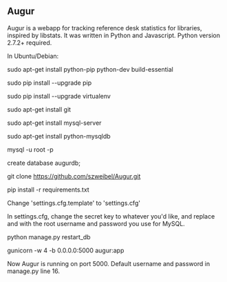 ## Augur

Augur is a webapp for tracking reference desk statistics for libraries, inspired by libstats. It was written in Python and Javascript.
Python version 2.7.2+ required.

In Ubuntu/Debian:

sudo apt-get install python-pip python-dev build-essential

sudo pip install --upgrade pip

sudo pip install --upgrade virtualenv

sudo apt-get install git

sudo apt-get install mysql-server

sudo apt-get install python-mysqldb

mysql -u root -p

create database augurdb;

git clone https://github.com/szweibel/Augur.git

pip install -r requirements.txt

Change 'settings.cfg.template' to 'settings.cfg'

In settings.cfg, change the secret key to whatever you'd like, and replace <USER> and <PASSWORD> with the root username and password you use for MySQL.

python manage.py restart_db

gunicorn -w 4 -b 0.0.0.0:5000 augur:app

Now Augur is running on port 5000. Default username and password in manage.py line 16.
